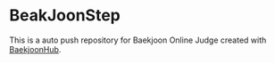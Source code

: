 # BeakJoonStep
This is a auto push repository for Baekjoon Online Judge created with [BaekjoonHub](https://github.com/BaekjoonHub/BaekjoonHub).
